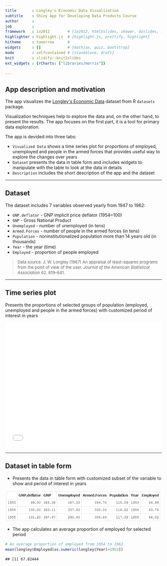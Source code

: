 ```yaml
---
title       : Longley's Economic Data Visualization
subtitle    : Shiny App for Developing Data Products Course
author      : 
job         : 
framework   : io2012        # {io2012, html5slides, shower, dzslides, ...}
highlighter : highlight.js  # {highlight.js, prettify, highlight}
hitheme     : tomorrow      # 
widgets     : []            # {mathjax, quiz, bootstrap}
mode        : selfcontained # {standalone, draft}
knit        : slidify::knit2slides
ext_widgets : {rCharts: ["libraries/morris"]}

--- 
```


## App description and motivation
The app visualizes the [Longley's Economic Data](http://stat.ethz.ch/R-manual/R-devel/library/datasets/html/longley.html) dataset from R `datasets` package. 

Visualization techniques help to explore the data and, on the other hand, to present the results. The app focuses on the first part, it is a tool for primary data exploration.

The app is devided into three tabs:

* `Visualized Data` shows a time series plot for proportions of employed, unemployed and people in the armed forces that provides useful way to explore the changes over years
* `Dataset` presents the data in table form and includes widgets to manipulate with the table to look at the data in details
* `Description` includes the short description of the app and the dataset


--- 

## Dataset

 The dataset includes 7 variables observed yearly from 1947 to 1962:
* `GNP.deflator` - GNP implicit price deflator (1954=100)
* `GNP` - Gross National Product
* `Unemployed` - number of unemployed (in tens)
* `Armed.Forces` - number of people in the armed forces (in tens)
* `Population` - noninstitutionalized population more than 14 years old (in thousands)
* `Year` - the year (time)
* `Employed` - proportion of people employed

<blockquote><font size = -1>Data source: J. W. Longley (1967) An appraisal of least-squares programs from the point of view of the user. <em>Journal of the American Statistical Association</em> 62, 819–841.</font></blockquote>

--- 

## Time series plot 
Presents the proportions of selected groups of population (employed, unemployed and people in the armed forces) with customized period of interest in years
<iframe src=' assets/fig/unnamed-chunk-1-1.html ' scrolling='no' frameBorder='0' seamless class='rChart morris ' id=iframe- chart9e70c5352a5 ></iframe> <style>iframe.rChart{ width: 100%; height: 400px;}</style>



---

## Dataset in table form
* Presents the data in table form with customized subset of the variable to show and period of interest in years

<img style="margin:0px auto; display:block" src = "figure/tabs.png">

* The app calculates an average proportion of employed for selected period

```r
# An average proportion of employed from 1954 to 1962
mean(longley$Employed[as.numeric(longley$Year)>1953])
```

```
## [1] 67.82444
```




